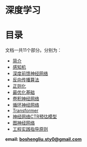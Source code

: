 <!--
    作者：刘博生
    email: boshengliu.sty0@gmail.com
**  本文档可用于个人学习目的，不得用于商业目的  **
-->

# 深度学习

# 目录

文档一共11个部分。分别为：

* [简介](/deep_learning_notes/chapter/introduction.md)
* [感知机](/deep_learning_notes/chapter/感知机.md)
* [深度前馈神经网络](/deep_learning_notes/chapter/deep_forward.md)    
* [反向传播算法](/deep_learning_notes/chapter/BP.md)   
* [正则化](/deep_learning_notes/chapter/regularization.md)   
* [最优化基础](/deep_learning_notes/chapter/optimization.md)   
* [卷积神经网络](/deep_learning_notes/chapter/CNN.md)    
* [循环神经网络](/deep_learning_notes/chapter/RNN.md)    
* [Transformer](/deep_learning_notes/chapter/transformer.md)
* [神经网络CTR预估模型](/deep_learning_notes/chapter/ctr_prediction.md)
* [图神经网络](/deep_learning_notes/chapter/GNN.md)
* [工程实践指导原则](/deep_learning_notes/chapter/practical.md)

**email: boshengliu.sty0@gmail.com** 